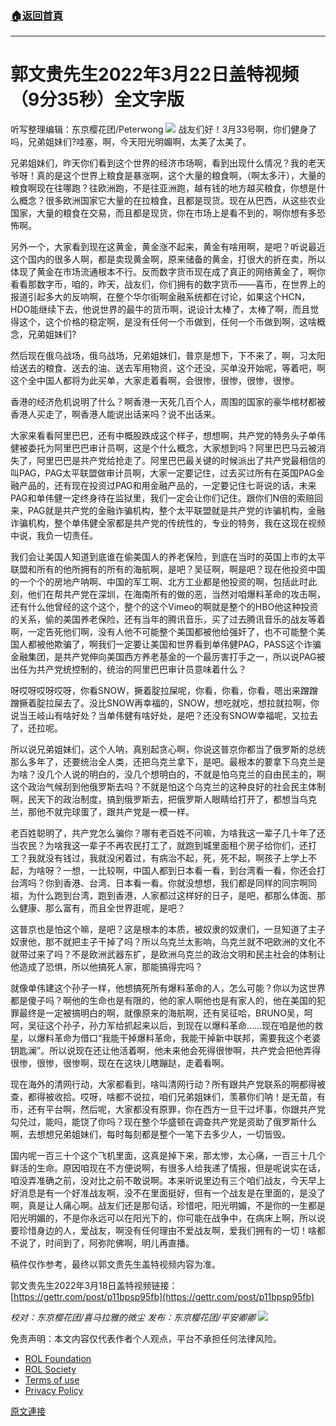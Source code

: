 ###  [:house:返回首頁](https://github.com/ourhimalayas/txt)
---

# 郭文贵先生2022年3月22日盖特视频（9分35秒）全文字版
听写整理编辑：东京樱花团/Peterwong
![](https://assets.gnews.org/wp-content/uploads/2022/03/03231.png)
战友们好！3月33号啊，你们健身了吗，兄弟姐妹们?哇塞，啊，今天阳光明媚啊，太美了太美了。

兄弟姐妹们，昨天你们看到这个世界的经济市场啊，看到出现什么情况？我的老天爷呀！真的是这个世界上粮食是暴涨啊，这个大量的粮食啊，（啊太多汗），大量的粮食啊现在往哪跑？往欧洲跑，不是往亚洲跑，越有钱的地方越买粮食，你想是什么概念？很多欧洲国家它大量的在拉粮食，且都是现货。现在从巴西，从这些农业国家，大量的粮食在交易，而且都是现货，你在市场上是看不到的，啊你想有多恐怖啊。

另外一个，大家看到现在这黄金，黄金涨不起来，黄金有啥用啊，是吧？听说最近这个国内的很多人啊，都是卖现黄金啊，原来储备的黄金，打很大的折在卖，所以体现了黄金在市场流通根本不行。反而数字货币现在成了真正的网络黄金了，啊你看看那数字币，咱的，昨天，战友们，你们拥有的数字货币——喜币，在世界上的报道引起多大的反响啊，在整个华尔街啊金融系统都在讨论，如果这个HCN， HDO能继续下去，他说世界的最牛的货币啊，说设计太棒了，太棒了啊，而且觉得这个，这个价格的稳定啊，是没有任何一个币做到，任何一个币做到啊，这啥概念，兄弟姐妹们?

然后现在俄乌战场，俄乌战场，兄弟姐妹们，普京是想下，下不来了，啊，习太阳给送去的粮食、送去的油、送去军用物资，这个还没，买单没开始呢，等着吧，啊这个全中国人都将为此买单，大家走着看啊，会很惨，很惨，很惨，很惨。

香港的经济危机说明了什么？啊香港一天死几百个人，周围的国家的豪华棺材都被香港人买走了，啊香港人能说出话来吗？说不出话来。

大家来看看阿里巴巴，还有中概股跌成这个样子，想想啊，共产党的特务头子单伟健被委托为阿里巴巴审计员啊，这是个什么概念，大家想到吗？阿里巴巴马云被消失了，阿里巴巴是共产党给抢走了。阿里巴巴最关键的时候派出了共产党最相信的叫PAG，PAG太平联盟做审计员啊，大家一定要记住，过去买过所有在英国PAG金融产品的，还有现在投资过PAG和用金融产品的，一定要记住七哥说的话，未来PAG和单伟健一定终身待在监狱里，我们一定会让你们记住。跟你们N倍的索赔回来，PAG就是共产党的金融诈骗机构，整个太平联盟就是共产党的诈骗机构，金融诈骗机构，整个单伟健全家都是共产党的传统性的，专业的特务，我在这现在视频中说，我负一切责任。

我们会让美国人知道到底谁在偷美国人的养老保险，到底在当时的英国上市的太平联盟和所有的他所拥有的所有的海航啊，是吧？吴征啊，啊是吧？现在他投资中国的一个个的房地产呐啊、中国的军工啊、北方工业都是他投资的啊，包括此时此刻，他们在帮共产党在深圳，在海南所有的做的恶，当然对咱爆料革命的攻击啊，还有什么他曾经的这个这个，整个的这个Vimeo的啊就是整个的HBO他这种投资的关系，偷的美国养老保险，还有当年的腾讯音乐，买了过去腾讯音乐的战友等着啊，一定告死他们啊，没有人他不可能整个美国都被他给强奸了，也不可能整个美国人都被他欺骗了，啊我们一定要让美国和世界看到单伟健PAG，PASS这个诈骗金融集团，是共产党伸向美国西方养老基金的一个最厉害打手之一，所以说PAG被出任为共产党统控制的，统治的阿里巴巴审计员意味着什么？

呀哎呀哎呀哎呀，你看SNOW，撅着腚拉屎呢，你看，你看，你看，嗯出来蹭蹭蹭撅着腚拉屎去了。没比SNOW再幸福的，SNOW，想吃就吃，想拉就拉啊，你说当王岐山有啥好处？当单伟健有啥好处，是吧？还没有SNOW幸福呢，又拉去了，还拉呢。

所以说兄弟姐妹们，这个人呐，真别起贪心啊，你说这普京你都当了俄罗斯的总统那么多年了，还要统治全人类，还把乌克兰拿下，是吧。最根本的要拿下乌克兰是为啥？没几个人说的明白的，没几个想明白的，不就是怕乌克兰的自由民主的，啊这个政治气候刮到他俄罗斯去吗？不就是怕这个乌克兰的这种良好的社会民主体制啊，民天下的政治制度，搞到俄罗斯去，把俄罗斯人眼睛给打开了，都想当乌克兰，那他不就完球蛋了，跟共产党是一模一样。

老百姓聪明了，共产党怎么骗你？哪有老百姓不问嘛，为啥我这一辈子几十年了还当农民？为啥我这一辈子不再农民打工了，就跑到城里面租个房子给你们，还打工？我就没有钱过，我就没闲着过，有病治不起，死，死不起，啊孩子上学上不起，为啥呀？一想，一比较啊，中国人都到日本看一看，到台湾看一看，你还会打台湾吗？你到香港、台湾、日本看一看。你就没想想，我们都是同样的同宗啊同祖，为什么跑到台湾，跑到香港，人家都过这样好的日子，是吧，都那么体面、那么健康、那么富有，而且全世界逛呢，是吧？

这普京也是怕这个嘛，是吧？这是根本的本质，被奴隶的奴隶们，一旦知道了主子奴隶他，那不就把主子干掉了吗？所以乌克兰太影响，乌克兰就不吧欧洲的文化不就带过来了吗？不是欧洲武器东扩，是欧洲乌克兰的政治文明和民主社会的体制让他造成了恐惧，所以他搞死人家，那能搞得完吗？

就像单伟建这个孙子一样，他想搞死所有爆料革命的人，怎么可能？你以为这世界都是傻子吗？啊他的生命也是有限的，他的家人啊他也是有家人的，他在美国的犯罪最终是一定被搞明白的啊，就像原来的海航啊，还有吴征哈，BRUNO吴，呵呵，吴征这个孙子，孙力军给抓起来以后，到现在以爆料革命……现在咱是他的救星，以爆料革命为借口“我能干掉爆料革命，我能干掉新中联邦，需要我这个老婆钥匙澜”。所以说现在还让他活着啊，他未来他会死得很惨啊，共产党会把他弄得很惨，很惨，很惨啊，现在在这块儿瞎蹦跶，走着看啊。

现在海外的清网行动，大家都看到，啥叫清网行动？所有跟共产党联系的啊都得被查，都得被收拾。哎呀，啥都不说拉，咱们兄弟姐妹们，羡慕你们呐！是无苗，有币，还有平台啊，然后呢，大家都没有原罪，你在西方一旦干过坏事，你跟共产党勾兑过，能吗，能饶了你吗？现在整个华盛顿在调查共产党是资助了俄罗斯什么啊，去想想兄弟姐妹们，每时每刻都是整个一笔下去多少人，一切皆毁。

国内呢一百三十个这个飞机里面，这真是掉下来，那太惨，太心痛，一百三十几个鲜活的生命。原因咱现在不方便说啊，有很多人给我递了情报，但是呢说实在话，咱没弄准确之前，没对比之前不敢说啊。本来听说里边有三个咱们战友，今天早上好消息是有一个好准战友啊，没不在里面挺好，但有一个战友是在里面的，是没了啊，真是让人痛心啊。战友们还是那句话，珍惜吧，阳光明媚，不是你的一生都是阳光明媚的，不是你永远可以在阳光下的，你可能在战争中，在病床上啊，所以说要珍惜身边的人，爱战友，啊没有任何理由不爱战友啊，爱我们拥有的一切！啥都不说了，时间到了，阿弥陀佛啊，明儿再直播。

稿件仅作参考，最终以郭文贵先生盖特视频内容为准。

郭文贵先生2022年3月18日盖特视频链接：[https://gettr.com/post/p11bpsp95fb](https://gettr.com/post/p11bpsp95fb)

*校对：东京樱花团/喜马拉雅的微尘
发布：东京樱花团/平安卿卿*
![](https://assets.gnews.org/wp-content/uploads/2022/03/yht.jpg)
 

免责声明：本文内容仅代表作者个人观点，平台不承担任何法律风险。

- [ROL Foundation](https://rolfoundation.org/)
- [ROL Society](https://rolsociety.org/)
- [Terms of use](https://gnews.org/terms-of-use-3/)
- [Privacy Policy](https://gnews.org/privacy-policy/)

[原文連接](https://gnews.org/zh-hans/2213362/)